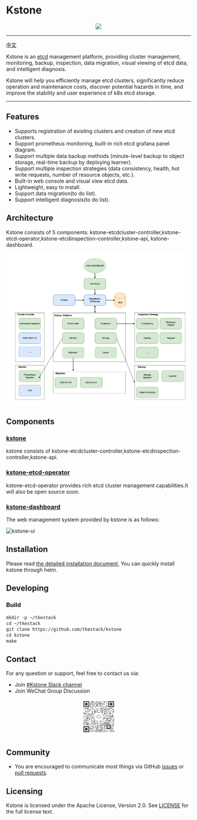 # Kstone

<div align=center><img width=800 hight=300 src="docs/images/icon.png" /></div>

------

[中文](README_CN.md)

Kstone is an [etcd](https://github.com/etcd-io/etcd) management platform, providing cluster management, monitoring, backup, inspection, data migration, visual viewing of etcd data, and intelligent diagnosis.

Kstone will help you efficiently manage etcd clusters, significantly reduce operation and maintenance costs, discover potential hazards in time, and improve the stability and user experience of k8s etcd storage.

------

## Features

* Supports registration of existing clusters and creation of new etcd clusters.
* Support prometheus monitoring, built-in rich etcd grafana panel diagram.
* Support multiple data backup methods (minute-level backup to object storage, real-time backup by deploying learner).
* Support multiple inspection strategies (data consistency, health, hot write requests, number of resource objects, etc.).
* Built-in web console and visual view etcd data.
* Lightweight, easy to install.
* Support data migration(to do list).
* Support intelligent diagnosis(to do list).


## Architecture

Kstone consists of 5 components: kstone-etcdcluster-controller,kstone-etcd-operator,kstone-etcdinspection-controller,kstone-api, kstone-dashboard.

![Architecture Of Kstone](docs/images/kstone-arch.png)

## Components

### [kstone](https://github.com/tkestack/kstone)

kstone consists of kstone-etcdcluster-controller,kstone-etcdinspection-controller,kstone-api.

### [kstone-etcd-operator](https://github.com/tkestack/kstone-etcd-operator)

kstone-etcd-operator provides rich etcd cluster management capabilities.It will also be open source soon.

### [kstone-dashboard](https://github.com/tkestack/kstone-dashboard)

The web management system provided by kstone is as follows:

![kstone-ui](docs/images/kstone-ui.png)

## Installation

Please read [the detailed installation document](charts),
You can quickly install kstone through helm.

## Developing

### Build

``` shell
mkdir -p ~/tkestack
cd ~/tkestack
git clone https://github.com/tkestack/kstone
cd kstone
make
```

## Contact

For any question or support, feel free to contact us via:
- Join [#Kstone Slack channel](https://join.slack.com/t/w1639233173-qqx590963/shared_invite/zt-109muo6i9-0kTUQphSVFlwOSW7CgtrGw)
- Join WeChat Group Discussion

<div align="center">
  <img src="docs/images/wechat-group.png" width=20% title="Kstone WeChat group">
</div>

## Community

* You are encouraged to communicate most things via GitHub [issues](https://github.com/tkestack/kstone/issues/new/choose) or [pull requests](https://github.com/tkestack/kstone/pulls).

## Licensing

Kstone is licensed under the Apache License, Version 2.0. See [LICENSE](LICENSE) for the full license text.

